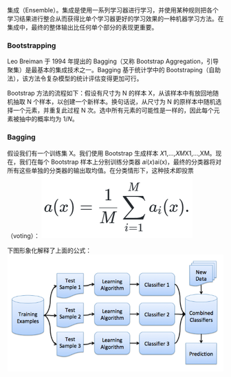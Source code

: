 


集成（Ensemble）。集成是使用一系列学习器进行学习，并使用某种规则把各个学习结果进行整合从而获得比单个学习器更好的学习效果的一种机器学习方法。在集成中，最终的整体输出比任何单个部分的表现更重要。
### Bootstrapping
Leo Breiman 于 1994 年提出的 Bagging（又称 Bootstrap Aggregation，引导聚集）是最基本的集成技术之一。Bagging 基于统计学中的 Bootstraping（自助法），该方法令复杂模型的统计评估变得更加可行。

Bootstrap 方法的流程如下：假设有尺寸为 N 的样本 X，从该样本中有放回地随机抽取 N 个样本，以创建一个新样本。换句话说，从尺寸为 N 的原样本中随机选择一个元素，并重复此过程 N 次。选中所有元素的可能性是一样的，因此每个元素被抽中的概率均为 1/𝑁​。

### Bagging
假设我们有一个训练集 X。我们使用 Bootstrap 生成样本 𝑋1,…,𝑋𝑀X1​,…,XM​。现在，我们在每个 Bootstrap 样本上分别训练分类器 𝑎𝑖(𝑥)ai​(x)，最终的分类器将对所有这些单独的分类器的输出取均值。在分类情形下，这种技术即投票（voting）：
![输入图片说明](/imgs/2024-05-01/WsVieTVxcKm57fUu.png)

下图形象化解释了上面的公式：
![输入图片说明](/imgs/2024-05-01/Ez15xZwfYqntjWIz.png)

<!--stackedit_data:
eyJoaXN0b3J5IjpbMjAwMDEwNTI3NiwtNDI1MjAyMzA4LC0xNT
Q0MDM2OTM5XX0=
-->